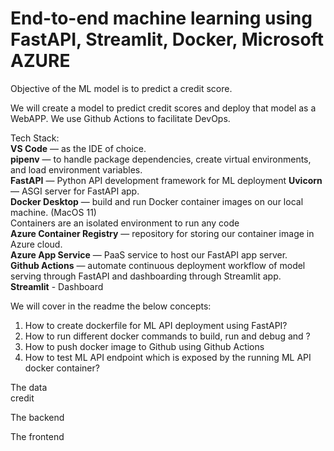 # End-to-end machine learning using FastAPI, Streamlit, Docker, Microsoft AZURE

Objective of the ML model is to predict a credit score.

We will create a model to predict credit scores and deploy that model as a WebAPP. We use Github Actions to facilitate DevOps.

Tech Stack:  
**VS Code** — as the IDE of choice.  
**pipenv** — to handle package dependencies, create virtual environments, and load environment variables.  
**FastAPI** — Python API development framework for ML deployment 
	**Uvicorn** — ASGI server for FastAPI app.  
**Docker Desktop** — build and run Docker container images on our local machine. (MacOS 11)  
    Containers are an isolated environment to run any code  
**Azure Container Registry** — repository for storing our container image in Azure cloud.  
**Azure App Service** — PaaS service to host our FastAPI app server.  
**Github Actions** — automate continuous deployment workflow of model serving through FastAPI and dashboarding through Streamlit app.  
**Streamlit** - Dashboard  

We will cover in the readme the below concepts:

1) How to create dockerfile for ML API deployment using FastAPI?
2) How to run different docker commands to build, run and debug and ?
3) How to push docker image to Github using Github Actions
4) How to test ML API endpoint which is exposed by the running ML API docker container?

The data  
credit  


The backend


The frontend  